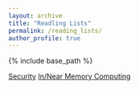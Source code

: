 ```yaml
---
layout: archive
title: "Readling Lists"
permalink: /reading_lists/
author_profile: true
---
```


{% include base_path %}


[Security](../files/reading_lists/Security.md)
[In/Near Memory Computing](../files/reading_lists/In_Near_Memory_Computing.md)

